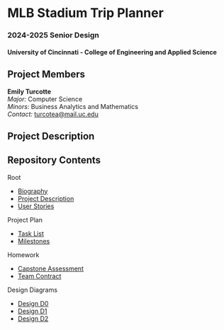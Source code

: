 # MLB Stadium Trip Planner
### 2024-2025 Senior Design
#### University of Cincinnati - College of Engineering and Applied Science

## Project Members
**Emily Turcotte**  
*Major:* Computer Science  
*Minors:* Business Analytics and Mathematics  
*Contact:* turcotea@mail.uc.edu

## Project Description

## Repository Contents 
Root
- [Biography](Biography.md)
- [Project Description](Project-Description.md)
- [User Stories](User_Stories.md)

Project Plan
- [Task List](ProjectPlan/Tasklist.md)
- [Milestones](ProjectPlan/Milestones.md)

Homework
- [Capstone Assessment](Homework/Capstone%20Assessment.pdf)
- [Team Contract](Homework/Team%20Contract.pdf)

Design Diagrams
- [Design D0](Design_Diagrams/DesignD0.pdf)
- [Design D1](Design_Diagrams/DesignD1.pdf)
- [Design D2](Design_Diagrams/DesignD2.pdf)
